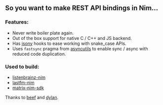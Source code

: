 ## So you want to make REST API bindings in Nim...

### Features:
- Never write boiler plate again.
- Out of the box support for native C / C++ and JS backend.
- Has [jsony](https://github.com/treeform/jsony/) hooks to ease working with snake_case APIs.
- Uses `fastsync` pragma from [asyncutils](https://github.com/tandy-1000/asyncutils) to enable sync / async with reduced code duplication.

### Used to build:
- [listenbrainz-nim](https://gitlab.com/tandy1000/listenbrainz-nim)
- [lastfm-nim](https://gitlab.com/tandy1000/lastfm-nim)
- [matrix-nim-sdk](https://github.com/dylhack/matrix-nim-sdk)


Thanks to [beef](https://github.com/beef331/) and [dylan](https://github.com/dylhack/).

